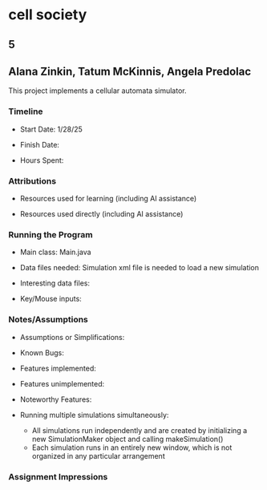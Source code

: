 # cell society
## 5
## Alana Zinkin, Tatum McKinnis, Angela Predolac


This project implements a cellular automata simulator.

### Timeline

 * Start Date: 1/28/25

 * Finish Date: 

 * Hours Spent:



### Attributions

 * Resources used for learning (including AI assistance)
 
 * Resources used directly (including AI assistance)


### Running the Program

 * Main class: Main.java

 * Data files needed: Simulation xml file is needed to load a new simulation

 * Interesting data files:

 * Key/Mouse inputs:



### Notes/Assumptions

 * Assumptions or Simplifications:

 * Known Bugs:

 * Features implemented:

 * Features unimplemented:

 * Noteworthy Features:

 * Running multiple simulations simultaneously:
   * All simulations run independently and are created by 
   initializing a new SimulationMaker object and calling makeSimulation()
   * Each simulation runs in an entirely new window, which is not organized in any particular arrangement



### Assignment Impressions


